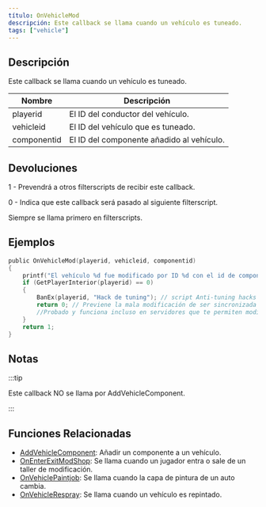 ```yaml
---
título: OnVehicleMod
descripción: Este callback se llama cuando un vehículo es tuneado.
tags: ["vehicle"]
---
```


## Descripción

Este callback se llama cuando un vehículo es tuneado.

| Nombre      | Descripción                                             |
| ----------- | ------------------------------------------------------- |
| playerid    | El ID del conductor del vehículo.                       |
| vehicleid   | El ID del vehículo que es tuneado.                      |
| componentid | El ID del componente añadido al vehículo.               |

## Devoluciones

1 - Prevendrá a otros filterscripts de recibir este callback.

0 - Indica que este callback será pasado al siguiente filterscript.

Siempre se llama primero en filterscripts.

## Ejemplos

```c
public OnVehicleMod(playerid, vehicleid, componentid)
{
    printf("El vehículo %d fue modificado por ID %d con el id de componente %d",vehicleid, playerid,componentid);
    if (GetPlayerInterior(playerid) == 0)
    {
        BanEx(playerid, "Hack de tuning"); // script Anti-tuning hacks
        return 0; // Previene la mala modificación de ser sincronizada a otros jugadores.
        //Probado y funciona incluso en servidores que te permiten modificar tu vehículo mediante comandos, menús, diálogos, etc.
    }
    return 1;
}
```

## Notas

:::tip

Este callback NO se llama por AddVehicleComponent.

:::

## Funciones Relacionadas

- [AddVehicleComponent](../functions/AddVehicleComponent): Añadir un componente a un vehículo.
- [OnEnterExitModShop](OnEnterExitModShop): Se llama cuando un jugador entra o sale de un taller de modificación.
- [OnVehiclePaintjob](OnVehiclePaintjob): Se llama cuando la capa de pintura de un auto cambia.
- [OnVehicleRespray](OnVehicleRespray): Se llama cuando un vehículo es repintado.
